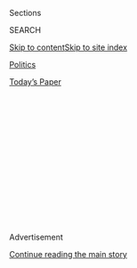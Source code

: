 <div id="app">

<div>

<div>

<div>

<div class="NYTAppHideMasthead css-1q2w90k e1suatyy0">

<div class="section css-ui9rw0 e1suatyy2">

<div class="css-eph4ug er09x8g0">

<div class="css-6n7j50">

</div>

<span class="css-1dv1kvn">Sections</span>

<div class="css-10488qs">

<span class="css-1dv1kvn">SEARCH</span>

</div>

[Skip to content](#site-content)[Skip to site
index](#site-index)

</div>

<div id="masthead-section-label" class="css-1wr3we4 eaxe0e00">

[Politics](https://www.nytimes3xbfgragh.onion/section/politics)

</div>

<div class="css-10698na e1huz5gh0">

</div>

</div>

<div id="masthead-bar-one" class="section hasLinks css-15hmgas e1csuq9d3">

<div class="css-uqyvli e1csuq9d0">

</div>

<div class="css-1uqjmks e1csuq9d1">

</div>

<div class="css-9e9ivx">

[](https://myaccount.nytimes3xbfgragh.onion/auth/login?response_type=cookie&client_id=vi)

</div>

<div class="css-1bvtpon e1csuq9d2">

[Today’s
Paper](https://www.nytimes3xbfgragh.onion/section/todayspaper)

</div>

</div>

</div>

</div>

<div data-aria-hidden="false">

<div id="site-content" data-role="main">

<div>

<div class="css-1aor85t" style="opacity:0.000000001;z-index:-1;visibility:hidden">

<div class="css-1hqnpie">

<div class="css-epjblv">

<span class="css-17xtcya">[Politics](/section/politics)</span><span class="css-x15j1o">|</span><span class="css-fwqvlz">Inflammatory
Comments Delay Confirmation of Retired General to Pentagon
Post</span>

</div>

<div class="css-k008qs">

<div class="css-1iwv8en">

<span class="css-18z7m18"></span>

<div>

</div>

</div>

<span class="css-1n6z4y">https://nyti.ms/2XdKk0C</span>

<div class="css-1705lsu">

<div class="css-4xjgmj">

<div class="css-4skfbu" data-role="toolbar" data-aria-label="Social Media Share buttons, Save button, and Comments Panel with current comment count" data-testid="share-tools">

  - 
  - 
  - 
  - 
    
    <div class="css-6n7j50">
    
    </div>

  - 

</div>

</div>

</div>

</div>

</div>

</div>

<div id="NYT_TOP_BANNER_REGION" class="css-13pd83m">

</div>

<div id="top-wrapper" class="css-1sy8kpn">

<div id="top-slug" class="css-l9onyx">

Advertisement

</div>

[Continue reading the main
story](#after-top)

<div class="ad top-wrapper" style="text-align:center;height:100%;display:block;min-height:250px">

<div id="top" class="place-ad" data-position="top" data-size-key="top">

</div>

</div>

<div id="after-top">

</div>

</div>

<div>

<div id="sponsor-wrapper" class="css-1hyfx7x">

<div id="sponsor-slug" class="css-19vbshk">

Supported by

</div>

[Continue reading the main
story](#after-sponsor)

<div id="sponsor" class="ad sponsor-wrapper" style="text-align:center;height:100%;display:block">

</div>

<div id="after-sponsor">

</div>

</div>

<div class="css-186x18t">

</div>

<div class="css-1vkm6nb ehdk2mb0">

# Inflammatory Comments Delay Confirmation of Retired General to Pentagon Post

</div>

Half an hour before a hearing for Anthony J. Tata was to begin, the
Oklahoma Republican who is the chairman of the Senate Armed Services
Committee delayed it.

<div class="css-79elbk" data-testid="photoviewer-wrapper">

<div class="css-z3e15g" data-testid="photoviewer-wrapper-hidden">

</div>

<div class="css-1a48zt4 ehw59r15" data-testid="photoviewer-children">

![<span class="css-16f3y1r e13ogyst0" data-aria-hidden="true">Anthony J.
Tata has come under scrutiny for remarks about Islam and former
President Barack
Obama.</span><span class="css-cnj6d5 e1z0qqy90" itemprop="copyrightHolder"><span class="css-1ly73wi e1tej78p0">Credit...</span><span><span>Murray
Brewster/Canadian Press, via Associated
Press</span></span></span>](https://static01.graylady3jvrrxbe.onion/images/2020/07/30/us/politics/30dc-tata/30dc-tata-articleLarge.jpg?quality=75&auto=webp&disable=upscale)

</div>

</div>

<div class="css-18e8msd">

<div class="css-otjvjh epjyd6m0">

<div class="css-nmf14i ey68jwv0" data-aria-hidden="true">

[![Helene
Cooper](https://static01.graylady3jvrrxbe.onion/images/2018/08/24/multimedia/author-helene-cooper/author-helene-cooper-thumbLarge.png
"Helene Cooper")](https://www.nytimes3xbfgragh.onion/by/helene-cooper)[![Catie
Edmondson](https://static01.graylady3jvrrxbe.onion/images/2019/11/20/us/politics/catie-edmonson-twitter-chatblog/catie-edmonson-twitter-chatblog-thumbLarge.png
"Catie Edmondson")](https://www.nytimes3xbfgragh.onion/by/catie-edmondson)[![Maggie
Haberman](https://static01.graylady3jvrrxbe.onion/images/2018/07/12/multimedia/author-maggie-haberman/author-maggie-haberman-thumbLarge.png
"Maggie Haberman")](https://www.nytimes3xbfgragh.onion/by/maggie-haberman)

</div>

<div class="css-1baulvz">

By [<span class="css-1baulvz" itemprop="name">Helene
Cooper</span>](https://www.nytimes3xbfgragh.onion/by/helene-cooper),
[<span class="css-1baulvz" itemprop="name">Catie
Edmondson</span>](https://www.nytimes3xbfgragh.onion/by/catie-edmondson)
and [<span class="css-1baulvz last-byline" itemprop="name">Maggie
Haberman</span>](https://www.nytimes3xbfgragh.onion/by/maggie-haberman)

</div>

</div>

  - 
    
    <div class="css-ld3wwf e16638kd2">
    
    July 30,
    2020
    
    </div>

  - 
    
    <div class="css-4xjgmj">
    
    <div class="css-d8bdto" data-role="toolbar" data-aria-label="Social Media Share buttons, Save button, and Comments Panel with current comment count" data-testid="share-tools">
    
      - 
      - 
      - 
      - 
        
        <div class="css-6n7j50">
        
        </div>
    
      - 
    
    </div>
    
    </div>

</div>

</div>

<div class="section meteredContent css-1r7ky0e" name="articleBody" itemprop="articleBody">

<div class="css-1fanzo5 StoryBodyCompanionColumn">

<div class="css-53u6y8">

WASHINGTON — President Trump’s nomination of a retired general with a
history of inflammatory comments to serve in the Pentagon’s top policy
job was abruptly postponed on Thursday, as senators from both sides of
the aisle indicated an unwillingness to back Anthony J. Tata, a novelist
and Fox News commentator.

Half an hour before Mr. Tata’s hearing was set to begin, Senator James
M. Inhofe, the Oklahoma Republican who serves as the chairman of the
Armed Services Committee, announced that he was delaying it.

“There are many Democrats and Republicans who didn’t know enough about
Anthony Tata to consider him for a very significant position at this
time,” Mr. Inhofe said in a statement. “We didn’t get the required
documentation in time; some documents, which we normally get before a
hearing, didn’t arrive until yesterday.”

Mr. Inhofe said he talked to Mr. Trump on Wednesday night and told him
that “we’re simply out of time with the August recess coming, so it
wouldn’t serve any useful purpose to have a hearing at this point, and
he agreed.”

</div>

</div>

<div class="css-1fanzo5 StoryBodyCompanionColumn">

<div class="css-53u6y8">

The nomination of Mr. Tata, a retired Army brigadier general, was in
trouble, facing a wall of Democratic opposition and growing concerns
from vulnerable Republicans who are up for re-election in November.

At the same time, several senior retired military officers have dropped
their support for Mr. Tata. Gen. Joseph L. Votel, the former head of the
Central Command; Gen. Tony Thomas, the former head of the Special
Operations Command; and Lt. Gen. David A. Deptula, a former top Air
Force general, all asked in June that their names be removed from [a
letter](https://s.wsj.net/public/resources/documents/Tata-Letter_06-18-2020.pdf)
sent by 36 current and former leaders to the Armed Services Committee
backing the nomination.

Mr. Tata’s views, expressed in [a series of
tweets](https://twitter.com/ajtata/status/1014278134185840640), strike a
jarring note, particularly as the country is seized by a growing
movement for change. He called Islam “the most oppressive violent
religion” and referred to former President Barack Obama as a “terrorist
leader.” He has since apologized for the remarks, which were [first
reported by
CNN](https://edition.cnn.com/2020/06/12/politics/pentagon-nominee-tata-trump-kfile/index.html).

Mr. Tata was meant to succeed John Rood, who [resigned in
February](https://www.nytimes3xbfgragh.onion/2020/02/19/us/politics/john-rood-trump.html)
at Mr. Trump’s request. Mr. Rood had pushed back on efforts to withhold
military aid to Ukraine, a central issue in Mr. Trump’s impeachment
hearings. But Mr. Tata’s chances look bleak now, congressional staff
members said.

One Republican on the armed services panel, Senator Kevin Cramer of
North Dakota, had publicly indicated that he was prepared to block the
nomination. Mr. Cramer said he would oppose Mr. Tata’s nomination unless
he reversed a policy that prevented adding the names of sailors who died
aboard a naval destroyer to the Vietnam Veterans Memorial, a
longstanding personal crusade of the senator’s.

</div>

</div>

<div class="css-1fanzo5 StoryBodyCompanionColumn">

<div class="css-53u6y8">

But other Republican lawmakers were privately unsettled by Mr. Tata’s
inflammatory remarks, and taking a vote on the nomination would have put
four Republicans on the panel, who are facing difficult re-election
battles, in a particularly unsavory position: Senators Joni Ernst of
Iowa, Martha McSally of Arizona, Thom Tillis of North Carolina and David
Perdue of Georgia.

Democratic lawmakers on the panel were united in opposing Mr. Tata,
making the threat of Mr. Cramer’s opposition potentially fatal to moving
the nomination out of committee.

“No one with a record of repeated, repugnant statements like yours
should be nominated to serve in a senior position of public trust at the
Pentagon,” the Democratic lawmakers wrote in a letter to Mr. Tata. “Your
views are wholly incompatible with the U.S. military’s values.”

Senator Jack Reed, the ranking Democrat on the Armed Services Committee,
said after Mr. Inhofe canceled the hearing that “it’s fair to say
members on both sides of the aisle have raised serious questions about
this nominee.”

“We had a closed-door session on Tuesday and today’s public hearing has
now been canceled,” Mr. Reed added. “Chairman Inhofe did the right thing
here, and it’s clear this nomination isn’t going anywhere without a
full, fair, open hearing.”

It remained unclear whether Mr. Tata could eventually get a hearing, or
if his nomination was dead.

During his conversation with Mr. Inhofe on Wednesday night, Mr. Trump
could be heard indicating that he might give Mr. Tata a different
appointment.

The call was overheard because Mr. Inhofe put it on speakerphone to hear
better as he sat in the Trattoria Alberto restaurant in Washington.

</div>

</div>

<div class="css-1fanzo5 StoryBodyCompanionColumn">

<div class="css-53u6y8">

The conversation, recorded by someone in the room, ranged from a
discussion about Mr. Tata to Mr. Trump’s desire to preserve the name of
Robert E. Lee, the commander of the Confederate Army, on a military
base.

“We’re going to keep the name of Robert E. Lee?” Mr. Trump asked Mr.
Inhofe. The senator put the phone to his ear but put Mr. Trump on
speakerphone, and the president’s voice was audible to people sitting at
other tables.

Mr. Inhofe replied: “Just trust me. I’ll make it happen.”

Mr. Trump went on. “I had about 95,000 positive retweets on that. That’s
a lot,” he said, appearing to refer to a Twitter post last Friday in
which he said that Mr. Inhofe had assured him that he would not change
the names of “military forts and bases” and that the senator “is not a
believer in ‘Cancel Culture.’”

Mr. Trump could be heard on the call criticizing cancel culture and told
Mr. Inhofe that people “want to be able to go back to life.” He then
appeared to dismiss the focus on the cultural shift taking place across
the country with an expletive.

An aide to Mr. Inhofe declined to comment on the conversation. Aides to
Mr. Trump did not immediately respond to requests for comment.

</div>

</div>

<div>

</div>

</div>

<div>

</div>

<div>

</div>

<div>

</div>

<div>

<div id="bottom-wrapper" class="css-1ede5it">

<div id="bottom-slug" class="css-l9onyx">

Advertisement

</div>

[Continue reading the main
story](#after-bottom)

<div id="bottom" class="ad bottom-wrapper" style="text-align:center;height:100%;display:block;min-height:90px">

</div>

<div id="after-bottom">

</div>

</div>

</div>

</div>

</div>

## Site Index

<div>

</div>

## Site Information Navigation

  - [© <span>2020</span> <span>The New York Times
    Company</span>](https://help.nytimes3xbfgragh.onion/hc/en-us/articles/115014792127-Copyright-notice)

<!-- end list -->

  - [NYTCo](https://www.nytco.com/)
  - [Contact
    Us](https://help.nytimes3xbfgragh.onion/hc/en-us/articles/115015385887-Contact-Us)
  - [Work with us](https://www.nytco.com/careers/)
  - [Advertise](https://nytmediakit.com/)
  - [T Brand Studio](http://www.tbrandstudio.com/)
  - [Your Ad
    Choices](https://www.nytimes3xbfgragh.onion/privacy/cookie-policy#how-do-i-manage-trackers)
  - [Privacy](https://www.nytimes3xbfgragh.onion/privacy)
  - [Terms of
    Service](https://help.nytimes3xbfgragh.onion/hc/en-us/articles/115014893428-Terms-of-service)
  - [Terms of
    Sale](https://help.nytimes3xbfgragh.onion/hc/en-us/articles/115014893968-Terms-of-sale)
  - [Site
    Map](https://spiderbites.nytimes3xbfgragh.onion)
  - [Help](https://help.nytimes3xbfgragh.onion/hc/en-us)
  - [Subscriptions](https://www.nytimes3xbfgragh.onion/subscription?campaignId=37WXW)

</div>

</div>

</div>

</div>
